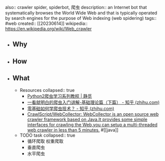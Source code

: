 also:: crawler spider, spiderbot, 爬虫
description:: an Internet bot that systematically browses the World Wide Web and that is typically operated by search engines for the purpose of Web indexing (web spidering)
tags:: #web
created:: [[20230614]]
wikipedia:: https://en.wikipedia.org/wiki/Web_crawler

- ## Why
- ## How
- ## What
  - Resources
    collapsed:: true
    - [Python2爬虫学习系列教程 | 静觅](https://cuiqingcai.com/1052.html)
    - [一看就明白的爬虫入门讲解-基础理论篇（下篇） - 知乎 (zhihu.com)](https://www.zhihu.com/column/p/20336750)
    - [零基础如何学爬虫技术？ - 知乎 (zhihu.com)](https://www.zhihu.com/question/47883186)
    - [CrawlScript/WebCollector: WebCollector is an open source web crawler framework based on Java.It provides some simple interfaces for crawling the Web,you can setup a multi-threaded web crawler in less than 5 minutes.](https://github.com/CrawlScript/WebCollector) #[[java]]
  - TODO task
    collapsed:: true
    - 循环爬取 权重爬取
    - 垂直爬虫
    - 水平爬虫